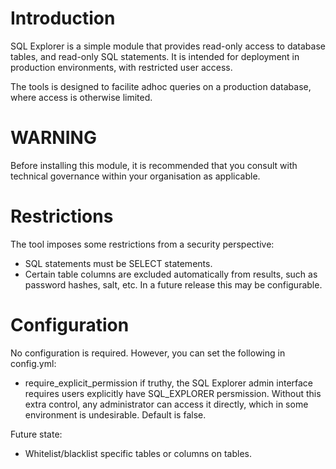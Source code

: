 # Introduction

SQL Explorer is a simple module that provides read-only access to database tables, and read-only SQL statements. It is intended for deployment in production environments, with restricted user access.

The tools is designed to facilite adhoc queries on a production database, where access is otherwise limited.

# WARNING

Before installing this module, it is recommended that you consult with technical governance within your organisation as applicable.

# Restrictions

The tool imposes some restrictions from a security perspective:

 *  SQL statements must be SELECT statements.
 *  Certain table columns are excluded automatically from results, such as
    password hashes, salt, etc. In a future release this may be configurable.


# Configuration

No configuration is required. However, you can set the following in config.yml:

 *  require_explicit_permission     if truthy, the SQL Explorer admin interface
                requires users explicitly have SQL_EXPLORER persmission. Without this extra control, any administrator can access it
                directly, which in some environment is undesirable.
                Default is false.

Future state:

 *  Whitelist/blacklist specific tables or columns on tables.
